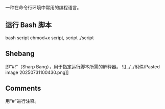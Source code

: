 一种在命令行环境中常用的编程语言。

## 运行 Bash 脚本
bash script
chmod+x script, script
./script

## Shebang
即“#!”（Sharp Bang），用于指定运行脚本所需的解释器。
![[../../附件/Pasted image 20250731100430.png]]

## Comments
用“#”进行注释。